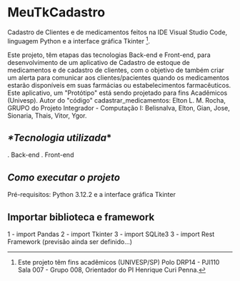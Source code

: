 # MeuTkCadastro

Cadastro de Clientes e de medicamentos feitos na IDE Visual Studio Code, linguagem Python e a interface gráfica Tkinter [^1].

Este projeto, têm etapas das tecnologias Back-end e Front-end, para desenvolvimento de um aplicativo de Cadastro de estoque de medicamentos e de cadastro de clientes, com o objetivo de também criar um alerta para comunicar aos clientes/pacientes quando os medicamentos estarão disponíveis em suas farmácias ou estabelecimentos farmacêuticos. Este aplicativo, um "Protótipo" está sendo projetado para fins Acadêmicos (Univesp). 
Autor do "código" cadastrar_medicamentos: Elton L. M. Rocha, GRUPO do Projeto Integrador - Computação I: Belisnalva, Elton, Gian, Jose, Sionaria, Thais, Vitor, Ygor. 

## _*Tecnologia utilizada_*
. Back-end
. Front-end

## _*Como executar o projeto*_

Pré-requisitos: Python 3.12.2 e a interface gráfica Tkinter

## Importar biblioteca e framework
1 - import Pandas
2 - import Tkinter
3 - import SQLite3
3 - import Rest Framework (previsão ainda ser definido...)

[^1]: Este projeto têm fins acadêmicos (UNIVESP/SP) Polo DRP14 - PJI110 Sala 007 - Grupo 008, Orientador do PI Henrique Curi Penna.
 
